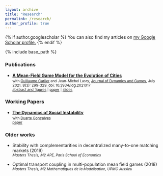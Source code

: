 ```yaml
---
layout: archive
title: "Research"
permalink: /research/
author_profile: true
---
```


{% if author.googlescholar %}
  You can also find my articles on <u><a href="{{author.googlescholar}}">my Google Scholar profile</a>.</u>
{% endif %}

{% include base_path %}



### Publications

* [**A Mean-Field Game Model for the Evolution of Cities**](http://cesarbarilla.github.io/files/mfg-cities.pdf)  
	<small> with [Guillaume Carlier](https://www.ceremade.dauphine.fr/~carlier/) and Jean-Michel Lasry, [Journal of Dynamics and Games](https://www.aimsciences.org/article/doi/10.3934/jdg.2021017), July  2021, 8(3): 299-329. doi: 10.3934/jdg.2021017  
	[abstract and figures](http://cesarbarilla.github.io/research/mfg-cities) | [paper](http://cesarbarilla.github.io/files/mfg-cities.pdf) | [slides](http://cesarbarilla.github.io/files/MFG-Cities_AMT20200922.pdf) </small>


<!-- Working Papers
---

{% for post in site.workingpapers reversed %}
  {% include archive-single.html %}
{% endfor %} -->


### Working Papers

* [**The Dynamics of Social Instability**](Barilla,%20Goncalves%20WP,%20The%20Dynamics%20of%20Social%20Instability.pdf)  
	<small> with [Duarte Gonçalves](https://duartegoncalves.com)  
	[paper](Barilla,%20Goncalves%20WP,%20The%20Dynamics%20of%20Social%20Instability.pdf)
	</small>

### Older works

* Stability with complementarities in decentralized many-to-one matching markets (2019)  
	<small> *Masters Thesis, M2 APE, Paris School of Economics* </small>

* Optimal transport coupling in multi-population mean field games (2018)  
	<small> *Masters Thesis, M2 Mathematiques de la Modelisation, UPMC Jussieu* </small>

